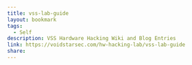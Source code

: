 ```yaml
---
title: vss-lab-guide
layout: bookmark
tags:
  - Self
description: VSS Hardware Hacking Wiki and Blog Entries
link: https://voidstarsec.com/hw-hacking-lab/vss-lab-guide
share:
---
```


